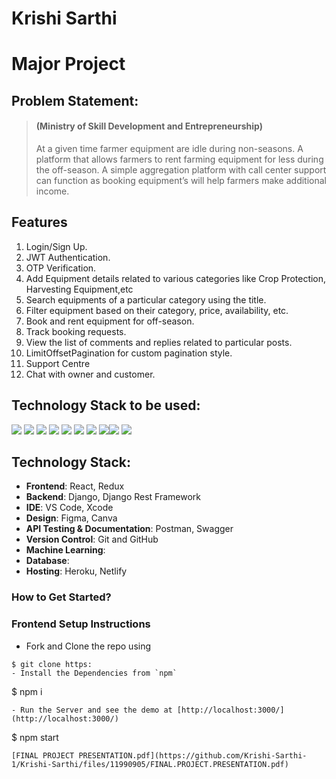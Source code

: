 # Krishi Sarthi
# Major Project
## Problem Statement: 
> ####  (Ministry of Skill Development and Entrepreneurship)
> At a given time farmer equipment are idle during non-seasons. A platform that allows farmers to rent farming equipment for less during the off-season. A simple aggregation platform with call center support can function as booking equipment’s will help farmers make additional income.

## Features

1. Login/Sign Up.
2. JWT Authentication.
3. OTP Verification.
4. Add Equipment details related to various categories like Crop Protection, Harvesting Equipment,etc
5. Search equipments of a particular category using the title.
6. Filter equipment based on their category, price, availability, etc.
7. Book and rent equipment for off-season.
8. Track booking requests.
10. View the list of comments and replies related to particular posts.
11. LimitOffsetPagination for custom pagination style.
12. Support Centre
13. Chat with owner and customer.


## Technology Stack to be used:

<img src="https://img.shields.io/badge/html5%20-%23E34F26.svg?&style=for-the-badge&logo=html5&logoColor=white"/> <img src="https://img.shields.io/badge/css3%20-%231572B6.svg?&style=for-the-badge&logo=css3&logoColor=white"/> <img src="https://img.shields.io/badge/javascript%20-%23323330.svg?&style=for-the-badge&logo=javascript&logoColor=%23F7DF1E"/> <img src="https://img.shields.io/badge/Tailwind_CSS-38B2AC?style=for-the-badge&logo=tailwind-css&logoColor=white"/>  <img src="https://img.shields.io/badge/React-20232A?style=for-the-badge&logo=react&logoColor=61DAFB"/> <img src="https://img.shields.io/badge/Redux-764ABC?style=for-the-badge&logo=redux&logoColor=white"/> <img src="https://img.shields.io/badge/React_Router-CA4245?style=for-the-badge&logo=react-router&logoColor=white"/>  <img src="https://img.shields.io/badge/markdown-%23000000.svg?&style=for-the-badge&logo=markdown&logoColor=white"/><img src="https://img.shields.io/badge/github%20-%23121011.svg?&style=for-the-badge&logo=github&logoColor=white"/> <img src="https://img.shields.io/badge/Netlify-00C7B7?style=for-the-badge&logo=netlify&logoColor=white"/>

## Technology Stack:
- **Frontend**: React, Redux
- **Backend**: Django, Django Rest Framework
- **IDE**: VS Code, Xcode
- **Design**: Figma, Canva
- **API Testing & Documentation**: Postman, Swagger
- **Version Control**: Git and GitHub
- **Machine Learning**: 
- **Database**: 
- **Hosting**: Heroku, Netlify

### How to Get Started?


### Frontend Setup Instructions

- Fork and Clone the repo using
```
$ git clone https:
- Install the Dependencies from `npm`
```

$ npm i
```
- Run the Server and see the demo at [http://localhost:3000/](http://localhost:3000/)
```
$ npm start
```
[FINAL PROJECT PRESENTATION.pdf](https://github.com/Krishi-Sarthi-1/Krishi-Sarthi/files/11990905/FINAL.PROJECT.PRESENTATION.pdf)


